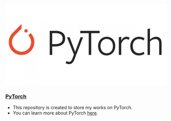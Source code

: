 ![PyTorch_logo](https://github.com/luelhagos/PyTorch_Practice/blob/main/images/PyTorch_logo.jpeg)

### [PyTorch](https://pytorch.org/)
* This repository is created to store my works on PyTorch.
* You can learn more about PyTorch [here](https://pytorch.org/tutorials/).
